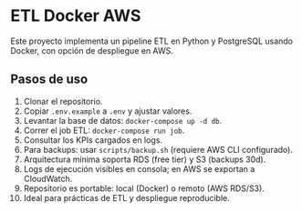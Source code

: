 # ETL Docker AWS

Este proyecto implementa un pipeline ETL en Python y PostgreSQL usando Docker, con opción de despliegue en AWS.

## Pasos de uso
1. Clonar el repositorio.
2. Copiar `.env.example` a `.env` y ajustar valores.
3. Levantar la base de datos: `docker-compose up -d db`.
4. Correr el job ETL: `docker-compose run job`.
5. Consultar los KPIs cargados en logs.
6. Para backups: usar `scripts/backup.sh` (requiere AWS CLI configurado).
7. Arquitectura mínima soporta RDS (free tier) y S3 (backups 30d).
8. Logs de ejecución visibles en consola; en AWS se exportan a CloudWatch.
9. Repositorio es portable: local (Docker) o remoto (AWS RDS/S3).
10. Ideal para prácticas de ETL y despliegue reproducible.